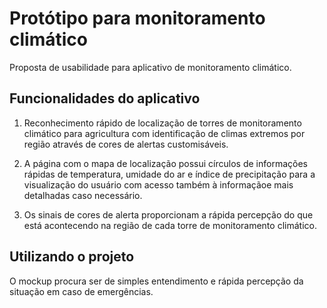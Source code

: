# Protótipo para monitoramento climático
Proposta de usabilidade para aplicativo de monitoramento climático.

## Funcionalidades do aplicativo
1. Reconhecimento rápido de localização de torres de monitoramento climático para agricultura com identificação de climas extremos por região através de cores de alertas customisáveis. 

2. A página com o mapa de localização possui círculos de informações rápidas de temperatura, umidade do ar e índice de precipitação para a visualização do usuário com acesso também à informaçãoe mais detalhadas caso necessário.

3. Os sinais de cores de alerta proporcionam a rápida percepção do que está acontecendo na região de cada torre de monitoramento climático.

## Utilizando o projeto
O mockup procura ser de simples entendimento e rápida percepção da situação em caso de emergências.
